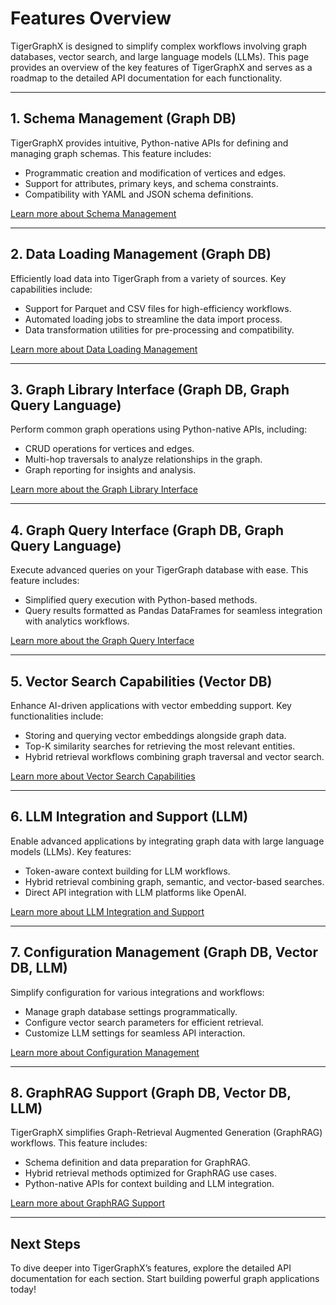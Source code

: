 # Features Overview

TigerGraphX is designed to simplify complex workflows involving graph databases, vector search, and large language models (LLMs). This page provides an overview of the key features of TigerGraphX and serves as a roadmap to the detailed API documentation for each functionality.

---

## 1. Schema Management (Graph DB)

TigerGraphX provides intuitive, Python-native APIs for defining and managing graph schemas. This feature includes:

- Programmatic creation and modification of vertices and edges.
- Support for attributes, primary keys, and schema constraints.
- Compatibility with YAML and JSON schema definitions.

[Learn more about Schema Management](schema_management.md)

---

## 2. Data Loading Management (Graph DB)

Efficiently load data into TigerGraph from a variety of sources. Key capabilities include:

- Support for Parquet and CSV files for high-efficiency workflows.
- Automated loading jobs to streamline the data import process.
- Data transformation utilities for pre-processing and compatibility.

[Learn more about Data Loading Management](data_loading.md)

---

## 3. Graph Library Interface (Graph DB, Graph Query Language)

Perform common graph operations using Python-native APIs, including:

- CRUD operations for vertices and edges.
- Multi-hop traversals to analyze relationships in the graph.
- Graph reporting for insights and analysis.

[Learn more about the Graph Library Interface](graph_library.md)

---

## 4. Graph Query Interface (Graph DB, Graph Query Language)

Execute advanced queries on your TigerGraph database with ease. This feature includes:

- Simplified query execution with Python-based methods.
- Query results formatted as Pandas DataFrames for seamless integration with analytics workflows.

[Learn more about the Graph Query Interface](graph_query.md)

---

## 5. Vector Search Capabilities (Vector DB)

Enhance AI-driven applications with vector embedding support. Key functionalities include:

- Storing and querying vector embeddings alongside graph data.
- Top-K similarity searches for retrieving the most relevant entities.
- Hybrid retrieval workflows combining graph traversal and vector search.

[Learn more about Vector Search Capabilities](vector_search.md)

---

## 6. LLM Integration and Support (LLM)

Enable advanced applications by integrating graph data with large language models (LLMs). Key features:

- Token-aware context building for LLM workflows.
- Hybrid retrieval combining graph, semantic, and vector-based searches.
- Direct API integration with LLM platforms like OpenAI.

[Learn more about LLM Integration and Support](llm_integration.md)

---

## 7. Configuration Management (Graph DB, Vector DB, LLM)

Simplify configuration for various integrations and workflows:

- Manage graph database settings programmatically.
- Configure vector search parameters for efficient retrieval.
- Customize LLM settings for seamless API interaction.

[Learn more about Configuration Management](config_management.md)

---

## 8. GraphRAG Support (Graph DB, Vector DB, LLM)

TigerGraphX simplifies Graph-Retrieval Augmented Generation (GraphRAG) workflows. This feature includes:

- Schema definition and data preparation for GraphRAG.
- Hybrid retrieval methods optimized for GraphRAG use cases.
- Python-native APIs for context building and LLM integration.

[Learn more about GraphRAG Support](graphrag_support.md)

---

## Next Steps

To dive deeper into TigerGraphX’s features, explore the detailed API documentation for each section. Start building powerful graph applications today!

